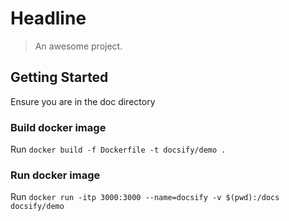 # Headline

> An awesome project.

## Getting Started 

Ensure you are in the doc directory

### Build docker image

Run `docker build -f Dockerfile -t docsify/demo .`

### Run docker image

Run `docker run -itp 3000:3000 --name=docsify -v $(pwd):/docs docsify/demo`
